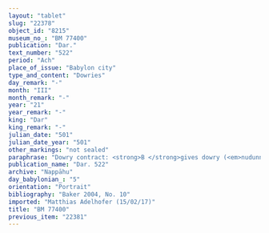 ```yaml
---
layout: "tablet"
slug: "22378"
object_id: "8215"
museum_no_: "BM 77400"
publication: "Dar."
text_number: "522"
period: "Ach"
place_of_issue: "Babylon city"
type_and_content: "Dowries"
day_remark: "-"
month: "III"
month_remark: "-"
year: "21"
year_remark: "-"
king: "Dar"
king_remark: "-"
julian_date: "501"
julian_date_year: "501"
other_markings: "not sealed"
paraphrase: "Dowry contract: <strong>B </strong>gives dowry (<em>nudunn&ucirc;</em>) with his daughter <strong><sup>f</sup>C </strong>to<strong> A</strong>. The dowry consists of: 8 minas of white cut silver with 1 mina of <em>quppu</em>-silver of 1/8 alloy, (the slaves) <sup>f</sup>&Scaron;a-Ninlil-ūda and [&hellip;]-ana-ahhē[&scaron;u](?) and household goods (<em>ud&ecirc; bīti</em>; see BM77399+ for details on these goods). The tablet was sealed before (<em>ina kanāk ṭuppi</em>) 10 witnesses, including the brother-in-law of <strong>B </strong>(Nab&ucirc;-tabni-uṣur/Balāṭu//Egibi), the brothers of <strong><sup>f</sup>C</strong> (&Scaron;ellebu and Bēl-ēṭir/Iddin-Nab&ucirc;//Nappāhu), and the scribe (Ea-iddin/Nab&ucirc;-ahhē-iddin//&Scaron;ig&ucirc;a). 2 [<em>ina a&scaron;ā</em>]<em>bi-</em>witnesses(?), including the wife of <strong>B</strong> (<sup>f</sup>Ina-Esagil-ram&acirc;t/Balāṭu//Egibi).<br /> &nbsp;<br /> <strong>A</strong> = Nidintu-Marduk/Itti-Nab&ucirc;-balāṭu//Rab-ban&ecirc;; <strong>B</strong> = Iddin-Nab&ucirc;/Nab&ucirc;-bān-zēri//Nappāhu; <sup>f</sup><strong>C</strong> = <sup>f</sup>Tabluṭ/Iddin-Nab&ucirc;/Nappāhu<br /> &nbsp;"
publication_name: "Dar. 522"
archive: "Nappāhu"
day_babylonian_: "5"
orientation: "Portrait"
bibliography: "Baker 2004, No. 10"
imported: "Matthias Adelhofer (15/02/17)"
title: "BM 77400"
previous_item: "22381"
---
```

